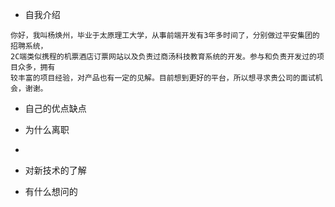 
- 自我介绍
``` 
你好，我叫杨焕州，毕业于太原理工大学，从事前端开发有3年多时间了，分别做过平安集团的招聘系统，
2C端类似携程的机票酒店订票网站以及负责过商汤科技教育系统的开发。参与和负责开发过的项目众多，拥有
较丰富的项目经验，对产品也有一定的见解。目前想到更好的平台，所以想寻求贵公司的面试机会，谢谢。
```
- 自己的优点缺点
- 为什么离职
- 

- 对新技术的了解
- 有什么想问的
